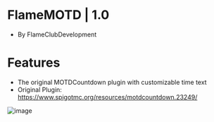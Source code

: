 # FlameMOTD | 1.0
* By FlameClubDevelopment

# Features
* The original MOTDCountdown plugin with customizable time text
 * Original Plugin: https://www.spigotmc.org/resources/motdcountdown.23249/

![image](https://github.com/FlameClubDevelopment/FlameMOTD/assets/171498681/f8a36a46-f6b1-4fea-85c3-dc028fcd2e40)
